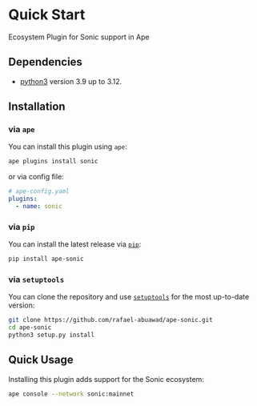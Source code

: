 # Quick Start

Ecosystem Plugin for Sonic support in Ape

## Dependencies

- [python3](https://www.python.org/downloads) version 3.9 up to 3.12.

## Installation

### via `ape`

You can install this plugin using `ape`:

```bash
ape plugins install sonic
```

or via config file:

```yaml
# ape-config.yaml
plugins:
  - name: sonic
```

### via `pip`

You can install the latest release via [`pip`](https://pypi.org/project/pip/):

```bash
pip install ape-sonic
```

### via `setuptools`

You can clone the repository and use [`setuptools`](https://github.com/pypa/setuptools) for the most up-to-date version:

```bash
git clone https://github.com/rafael-abuawad/ape-sonic.git
cd ape-sonic
python3 setup.py install
```

## Quick Usage

Installing this plugin adds support for the Sonic ecosystem:

```bash
ape console --network sonic:mainnet
```